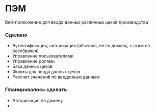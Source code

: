 # ПЭМ
Веб-приложение для ввода данных различных цехов производства

### Сделано

- Аутентификация, авторизация (обычная, не по домену, с этим не разобрался)
- Управление пользователями
- Управление ролями
- База данных цехов
- Формы для ввода данных цехов
- Рассчет значений по введенным данным

### Планировалось сделать

- Авторизация по домену
- 
